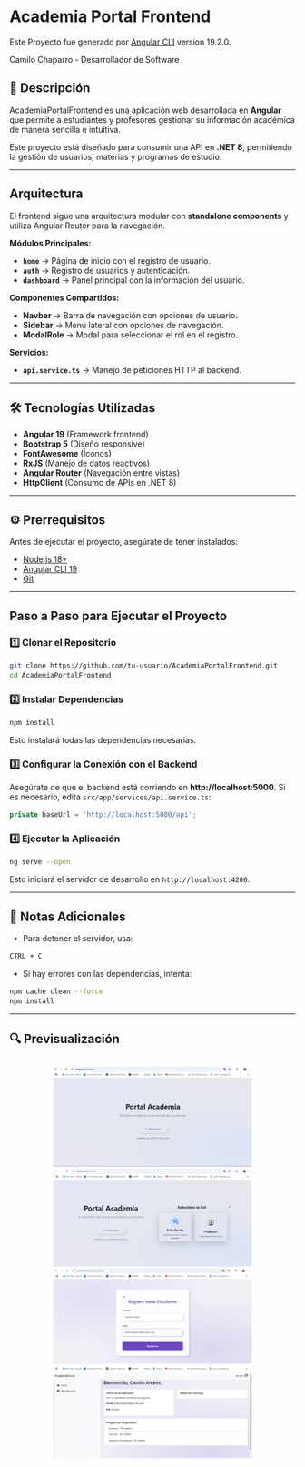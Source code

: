 # Academia Portal Frontend

Este Proyecto fue generado por [Angular CLI](https://github.com/angular/angular-cli) version 19.2.0.

Camilo Chaparro - Desarrollador de Software

## 🚀 Descripción
AcademiaPortalFrontend es una aplicación web desarrollada en **Angular** que permite a estudiantes y profesores gestionar su información académica de manera sencilla e intuitiva.

Este proyecto está diseñado para consumir una API en **.NET 8**, permitiendo la gestión de usuarios, materias y programas de estudio.

---

## Arquitectura
El frontend sigue una arquitectura modular con **standalone components** y utiliza Angular Router para la navegación.

 **Módulos Principales:**  
- **`home`** → Página de inicio con el registro de usuario.  
- **`auth`** → Registro de usuarios y autenticación.  
- **`dashboard`** → Panel principal con la información del usuario.  

**Componentes Compartidos:**  
- **Navbar** → Barra de navegación con opciones de usuario.  
- **Sidebar** → Menú lateral con opciones de navegación.  
- **ModalRole** → Modal para seleccionar el rol en el registro.  

**Servicios:**  
- **`api.service.ts`** → Manejo de peticiones HTTP al backend.  

---

## 🛠️ Tecnologías Utilizadas
- **Angular 19** (Framework frontend)
- **Bootstrap 5** (Diseño responsive)
- **FontAwesome** (Íconos)
- **RxJS** (Manejo de datos reactivos)
- **Angular Router** (Navegación entre vistas)
- **HttpClient** (Consumo de APIs en .NET 8)

---

## ⚙️ Prerrequisitos
Antes de ejecutar el proyecto, asegúrate de tener instalados:
- [Node.js 18+](https://nodejs.org/)
- [Angular CLI 19](https://angular.io/cli)
- [Git](https://git-scm.com/downloads)

---

## Paso a Paso para Ejecutar el Proyecto

### **1️⃣ Clonar el Repositorio**
```bash
git clone https://github.com/tu-usuario/AcademiaPortalFrontend.git
cd AcademiaPortalFrontend
```

### **2️⃣ Instalar Dependencias**
```bash
npm install
```
Esto instalará todas las dependencias necesarias.

### **3️⃣ Configurar la Conexión con el Backend**
Asegúrate de que el backend está corriendo en **http://localhost:5000**.
Si es necesario, edita `src/app/services/api.service.ts`:
```typescript
private baseUrl = 'http://localhost:5000/api';
```

### **4️⃣ Ejecutar la Aplicación**
```bash
ng serve --open
```
Esto iniciará el servidor de desarrollo en `http://localhost:4200`.

---


## 📌 Notas Adicionales
- Para detener el servidor, usa:
```bash
CTRL + C
```
- Si hay errores con las dependencias, intenta:
```bash
npm cache clean --force
npm install
```

---


## 🔍 Previsualización

<div style="text-align: center;">
  <img src="src/assets/images/Captura3.png" alt="Imagen 1" width="350"/>
  <br>
  <img src="src/assets/images/Captura4.png" alt="Imagen 2" width="350"/>
  <br>
  <img src="src/assets/images/Captura6.png" alt="Imagen 3" width="350"/>
  <br>
  <img src="src/assets/images/Captura7.png" alt="Imagen 4" width="350"/>
</div>


